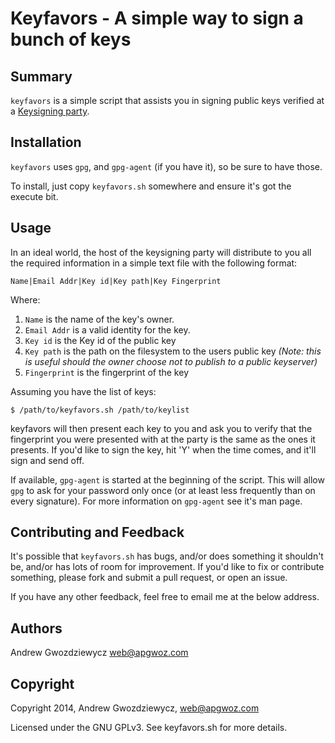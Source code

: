 # Keyfavors - A simple way to sign a bunch of keys

## Summary

`keyfavors` is a simple script that assists you in signing public keys
verified at a [Keysigning party](). 

## Installation

`keyfavors` uses `gpg`, and `gpg-agent` (if you have it), so be sure to 
have those.

To install, just copy `keyfavors.sh` somewhere and ensure it's got the
execute bit.

## Usage

In an ideal world, the host of the keysigning party will distribute
to you all the required information in a simple text file with the
following format:

    Name|Email Addr|Key id|Key path|Key Fingerprint
    
Where:

1. `Name` is the name of the key's owner. 
2. `Email Addr` is a valid identity for the key. 
3. `Key id` is the Key id of the public key
4. `Key path` is the path on the filesystem to the users public key
   *(Note: this is useful should the owner choose not to publish to a public keyserver)*
5. `Fingerprint` is the fingerprint of the key

Assuming you have the list of keys:

    $ /path/to/keyfavors.sh /path/to/keylist
    
keyfavors will then present each key to you and ask you to verify 
that the fingerprint you were presented with at the party is the same
as the ones it presents. If you'd like to sign the key, hit 'Y' when
the time comes, and it'll sign and send off.

If available, `gpg-agent` is started at the beginning of the script.
This will allow `gpg` to ask for your password only once (or at least
less frequently than on every signature). For more information on
`gpg-agent` see it's man page.

## Contributing and Feedback

It's possible that `keyfavors.sh` has bugs, and/or does something
it shouldn't be, and/or has lots of room for improvement. If you'd 
like to fix or contribute something, please fork and submit a pull
request, or open an issue.

If you have any other feedback, feel free to email me at the below
address.

## Authors

Andrew Gwozdziewycz <web@apgwoz.com>

## Copyright

Copyright 2014, Andrew Gwozdziewycz, <web@apgwoz.com>

Licensed under the GNU GPLv3. See keyfavors.sh for more details.
